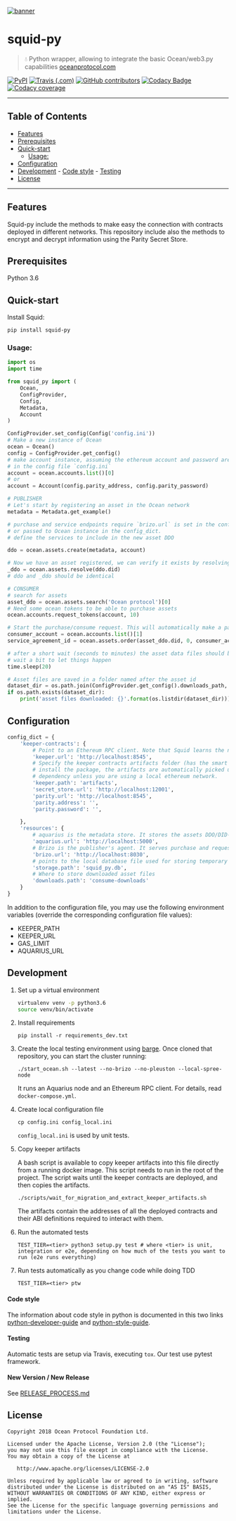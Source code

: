 [![banner](https://raw.githubusercontent.com/oceanprotocol/art/master/github/repo-banner%402x.png)](https://oceanprotocol.com)

# squid-py

> 💧 Python wrapper, allowing to integrate the basic Ocean/web3.py capabilities
> [oceanprotocol.com](https://oceanprotocol.com)

[![PyPI](https://img.shields.io/pypi/v/squid-py.svg)](https://pypi.org/project/squid-py/)
[![Travis (.com)](https://img.shields.io/travis/com/oceanprotocol/squid-py.svg)](https://travis-ci.com/oceanprotocol/squid-py)
[![GitHub contributors](https://img.shields.io/github/contributors/oceanprotocol/squid-py.svg)](https://github.com/oceanprotocol/squid-py/graphs/contributors)
[![Codacy Badge](https://img.shields.io/codacy/grade/7084fbf528934327904a49d458bc46d1.svg)](https://app.codacy.com/project/ocean-protocol/squid-py/dashboard)
[![Codacy coverage](https://img.shields.io/codacy/coverage/7084fbf528934327904a49d458bc46d1.svg)](https://app.codacy.com/project/ocean-protocol/squid-py/dashboard)

---

## Table of Contents

  - [Features](#features)
  - [Prerequisites](#prerequisites)
  - [Quick-start](#quick-start)
     - [Usage:](#usage)
  - [Configuration](#configuration)
  - [Development](#development)
        - [Code style](#code-style)
        - [Testing](#testing)
  - [License](#license)

---

## Features

Squid-py include the methods to make easy the connection with contracts deployed in different networks.
This repository include also the methods to encrypt and decrypt information using the Parity Secret Store.

## Prerequisites

Python 3.6

## Quick-start

Install Squid:

```
pip install squid-py
```

### Usage:

```python
import os
import time

from squid_py import (
    Ocean,
    ConfigProvider,
    Config,
    Metadata,
    Account
)

ConfigProvider.set_config(Config('config.ini'))
# Make a new instance of Ocean
ocean = Ocean()
config = ConfigProvider.get_config()
# make account instance, assuming the ethereum account and password are set 
# in the config file `config.ini`
account = ocean.accounts.list()[0]
# or 
account = Account(config.parity_address, config.parity_password)

# PUBLISHER
# Let's start by registering an asset in the Ocean network
metadata = Metadata.get_example()

# purchase and service endpoints require `brizo.url` is set in the config file
# or passed to Ocean instance in the config_dict.
# define the services to include in the new asset DDO

ddo = ocean.assets.create(metadata, account)

# Now we have an asset registered, we can verify it exists by resolving the did
_ddo = ocean.assets.resolve(ddo.did)
# ddo and _ddo should be identical

# CONSUMER
# search for assets
asset_ddo = ocean.assets.search('Ocean protocol')[0]
# Need some ocean tokens to be able to purchase assets
ocean.accounts.request_tokens(account, 10)

# Start the purchase/consume request. This will automatically make a payment from the specified account.
consumer_account = ocean.accounts.list()[1]
service_agreement_id = ocean.assets.order(asset_ddo.did, 0, consumer_account)

# after a short wait (seconds to minutes) the asset data files should be available in the `downloads.path` defined in config
# wait a bit to let things happen
time.sleep(20)

# Asset files are saved in a folder named after the asset id
dataset_dir = os.path.join(ConfigProvider.get_config().downloads_path, f'datafile.{asset_ddo.asset_id}.0')
if os.path.exists(dataset_dir):
    print('asset files downloaded: {}'.format(os.listdir(dataset_dir)))

```

## Configuration

```python
config_dict = {
    'keeper-contracts': {
        # Point to an Ethereum RPC client. Note that Squid learns the name of the network to work with from this client.
        'keeper.url': 'http://localhost:8545',
        # Specify the keeper contracts artifacts folder (has the smart contracts definitions json files). When you
        # install the package, the artifacts are automatically picked up from the `keeper-contracts` Python
        # dependency unless you are using a local ethereum network.
        'keeper.path': 'artifacts',
        'secret_store.url': 'http://localhost:12001',
        'parity.url': 'http://localhost:8545',
        'parity.address': '',
        'parity.password': '',

    },
    'resources': {
        # aquarius is the metadata store. It stores the assets DDO/DID-document
        'aquarius.url': 'http://localhost:5000',
        # Brizo is the publisher's agent. It serves purchase and requests for both data access and compute services
        'brizo.url': 'http://localhost:8030',
        # points to the local database file used for storing temporary information (for instance, pending service agreements).
        'storage.path': 'squid_py.db',
        # Where to store downloaded asset files
        'downloads.path': 'consume-downloads'
    }
}

```

In addition to the configuration file, you may use the following environment variables (override the corresponding configuration file values):

- KEEPER_PATH
- KEEPER_URL
- GAS_LIMIT
- AQUARIUS_URL

## Development

1. Set up a virtual environment

    ```bash
    virtualenv venv -p python3.6
    source venv/bin/activate 
    ```

1. Install requirements

    ```
    pip install -r requirements_dev.txt
    ```

1. Create the local testing environment using [barge](https://github.com/oceanprotocol/barge). Once cloned that repository, you can start the cluster running:

    ```
    ./start_ocean.sh --latest --no-brizo --no-pleuston --local-spree-node
    ```

    It runs an Aquarius node and an Ethereum RPC client. For details, read `docker-compose.yml`.

1. Create local configuration file

    ```
    cp config.ini config_local.ini
    ```

   `config_local.ini` is used by unit tests.

1. Copy keeper artifacts

    A bash script is available to copy keeper artifacts into this file directly from a running docker image. This script needs to run in the root of the project.
    The script waits until the keeper contracts are deployed, and then copies the artifacts.

    ```
    ./scripts/wait_for_migration_and_extract_keeper_artifacts.sh
    ```

    The artifacts contain the addresses of all the deployed contracts and their ABI definitions required to interact with them.

1. Run the automated tests

    ```
    TEST_TIER=<tier> python3 setup.py test # where <tier> is unit, integration or e2e, depending on how much of the tests you want to run (e2e runs everything)
    ```

1. Run tests automatically as you change code while doing TDD

    ```
    TEST_TIER=<tier> ptw
    ```

#### Code style

The information about code style in python is documented in this two links [python-developer-guide](https://github.com/oceanprotocol/dev-ocean/blob/master/doc/development/python-developer-guide.md)
and [python-style-guide](https://github.com/oceanprotocol/dev-ocean/blob/master/doc/development/python-style-guide.md).

#### Testing

Automatic tests are setup via Travis, executing `tox`.
Our test use pytest framework.

#### New Version / New Release

See [RELEASE_PROCESS.md](RELEASE_PROCESS.md)

## License

```
Copyright 2018 Ocean Protocol Foundation Ltd.

Licensed under the Apache License, Version 2.0 (the "License");
you may not use this file except in compliance with the License.
You may obtain a copy of the License at

   http://www.apache.org/licenses/LICENSE-2.0

Unless required by applicable law or agreed to in writing, software
distributed under the License is distributed on an "AS IS" BASIS,
WITHOUT WARRANTIES OR CONDITIONS OF ANY KIND, either express or implied.
See the License for the specific language governing permissions and
limitations under the License.
